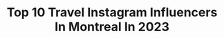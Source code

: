---
title: Top 10 Travel Instagram Influencers In Montreal In 2023
description: >-
  Find top travel Instagram influencers in Montreal in 2023. Most popular hashtags: #montreal #canada #quebec #travel.
platform: Instagram
hits: 42
text_top: See the top-rated Instagram accounts on inBeat.
text_bottom: Our search engine aggregates 42 Instagram influencers like this in Montreal, Canada for you to contact.
profiles:
  - username: "ayats94"
    fullname: >-
      A Y A T | آيــات
    bio: >-
      ⠀⠀⠀⠀⠀⠀⠀⠀⠀ | Environmental Scientist ⠀⠀⠀⠀⠀⠀⠀⠀⠀ | 〽️ find me outside 〽️ ⠀⠀⠀⠀⠀⠀⠀⠀⠀ | 25 countries ↟ 22 states ⠀⠀⠀⠀⠀⠀⠀⠀⠀ | Colorado . Alberta . بغداد⁣
    location: "Canada"
    followers: 5374
    engagement: 882
    commentsToLikes: 0.136377
    id: ck15qtiy64kid0i19rcvxn3dw
    verified: false
    hashtags: "#outdoorbella, #wyominglife, #coloradohikes, #coloradoinstagram"
  - username: "montrealworld"
    fullname: >-
      Montreal | Travel community
    bio: >-
      🇨🇦 MONTREAL, CANADA ✈️FOUNDER: @marknayman 📷Tag us #montrealworld and we`ll post it! 📣 Contact zerbermark1995@gmail.com for all issues.
    location: "Canada"
    followers: 46879
    engagement: 334
    commentsToLikes: 0.011015
    id: ck14l4v73sv690i19kv2xycjl
    verified: false
    hashtags: ""
  - username: "speedballbailey"
    fullname: >-
      Speedball Mike Bailey
    bio: >-
      Professional Wrestler in Canada, Japan and Europe. Martial Arts. Tricking. Traveling. #MLX2017 Em19966@hotmail.com
    location: "Canada"
    followers: 7937
    engagement: 768
    commentsToLikes: 0.036658
    id: ck5q3ca1mk6dl0i11d0yg143w
    verified: false
    hashtags: "#mlx2017, #prowrestling, #ddt, #ddtpro"
  - username: "laeticia_andritiana"
    fullname: >-
      Laeticia💋
    bio: >-
      📍Montreal, CA 💌 laeticiaandritiana@ooocreators.com
    location: "Canada"
    followers: 6721
    engagement: 727
    commentsToLikes: 0.064982
    id: cl8p48xr28es30i23yxktrs98
    verified: false
    hashtags: "#yul, #photodump, #photoideas, #outfitoftheday"
  - username: "the_travelling_lipstick"
    fullname: >-
      Shruti |Travel,Love & More|
    bio: >-
      Believe you can !! ♥️ Traveller | Photographer | Plant & Animal lover
    location: "Canada"
    followers: 55801
    engagement: 478
    commentsToLikes: 0.021917
    id: ck0u6lp1x2b3d0i193d2bhm22
    verified: false
    hashtags: "#autumn, #winterwonderland, #canada, #travelphotography"
  - username: "thenewtravel"
    fullname: >-
      Dn Vnbrg
    bio: >-
      Sharing real travel stories 🌍 Living in Montreal 🇨🇦 150,000+ on YouTube 📷
    location: "Canada"
    followers: 7454
    engagement: 647
    commentsToLikes: 0.066709
    id: ck137m6rlc82l0i19pwitli3e
    verified: false
    hashtags: "#cuba, #maskssavelives, #beautifulbc, #britishcolumbia"
  - username: "mat_dupuis_photo"
    fullname: >-
      Mathieu Dupuis
    bio: >-
      Photographer, travel writer, book author at @natgeo. Travel columnist at Le Journal of Montreal and PhotoNews mag. Ambassador @canoncanada
    location: "Canada"
    followers: 13783
    engagement: 779
    commentsToLikes: 0.026666
    id: ck8syq8mall5d0j78rs7ezxwy
    verified: false
    hashtags: "#canada, #rockies, #canadaparks, #banfftourism"
  - username: "mommy_and_mira"
    fullname: >-
      Tahani.H 🇨🇦🇮🇶✨Ottawa♡Canada
    bio: >-
      Fashion& Beauty|Lifestyle|Travel| Mum to #mommyyandmira 📍Ottawa•Montreal Beauty account: @withstyyle | 📧 For Business inquiries |
    location: "Canada"
    followers: 52973
    engagement: 122
    commentsToLikes: 1.225108
    id: ck6u7w19snz1x0j71cpu5wk7j
    verified: false
    hashtags: "#15daysofgiving, #ad, #shein, #sheingals"
  - username: "twourism"
    fullname: >-
      A & M - Toronto Foodies
    bio: >-
      Eats 🍔| Travels ✈️| Lifestyle👫🏽l Newly weds💍 🚨Sharing the best deals 🎥 Tiktok: 9.2k 💌 DM/Email to collab or to say hi! #torontofoodie #toronto #halal
    location: "Canada"
    followers: 12221
    engagement: 724
    commentsToLikes: 0.226612
    id: ck6ubkqqma5jw0j718b18nc2f
    verified: false
    hashtags: "#torontoeats, #mississaugafood, #pakistanifashion, #torontobride"
  - username: "gigi.in.mtl"
    fullname: >-
      Gigi | Montreal Content Creator
    bio: >-
      ❤️Food 🍕• Drinks🍹• Travel🏄🏻 • Experiences✨ 💌| ghyslene@hotmail.com (No DM for collabs) 📢| Français/English
    location: "Canada"
    followers: 16545
    engagement: 136
    commentsToLikes: 0.139807
    id: ck0u9tf3mammi0i190l5lzs3v
    verified: false
    hashtags: "#mtlcoffeecrawl, #quebecoriginal, #mtifoodies, #mtlmoments"
---